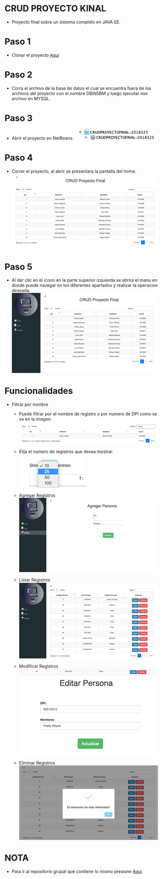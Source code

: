 # CRUD PROYECTO KINAL
- Proyecto final sobre un sistema completo en JAVA EE.

# Paso 1

- Clonar el proyecto [Aqui](https://github.com/CarlosSelman/Aplicaci-n-Web-Grupal-Java-CRUD.git)

# Paso 2

- Corra el archivo de la base de datos el cual se encuentra fuera de los archivos del proyecto con el nombre DBIN5BM y luego ejecutar ese archivo en MYSQL.

# Paso 3

- Abrir el proyecto en NetBeans.
![](https://github.com/Carlos-Selman/CRUDPROYECTOFINAL-2018325/blob/assets/assets/netbeans.png) 

# Paso 4

- Correr el proyecto, al abrir se presentara la pantalla del home.
![](https://github.com/Carlos-Selman/CRUDPROYECTOFINAL-2018325/blob/assets/assets/home.png)

# Paso 5

- Al dar clic en el icono en la parte superior izquierda se abrira el menu en donde puede navegar en los diferentes apartados y realizar la operacion deseada.
![](https://github.com/Carlos-Selman/CRUDPROYECTOFINAL-2018325/blob/assets/assets/home-nav.png)









# Funcionalidades

- Filtrar por nombre
  * Puede filtrar por el nombre de registro o por numero de DPI como se ve en la imagen.
  ![](https://github.com/Carlos-Selman/CRUDPROYECTOFINAL-2018325/blob/assets/assets/filtrar.png)
  
  
  * Elija el numero de registros que desea mostrar.
  ![](https://github.com/Carlos-Selman/CRUDPROYECTOFINAL-2018325/blob/assets/assets/registros.png)
  
  
  * Agregar Registros
  ![](https://github.com/Carlos-Selman/CRUDPROYECTOFINAL-2018325/blob/assets/assets/add.png)
  
  
  * Listar Registros
  ![](https://github.com/Carlos-Selman/CRUDPROYECTOFINAL-2018325/blob/assets/assets/listar.png)
  
  
  * Modificar Registros
  ![](https://github.com/Carlos-Selman/CRUDPROYECTOFINAL-2018325/blob/assets/assets/update1.png)
  ![](https://github.com/Carlos-Selman/CRUDPROYECTOFINAL-2018325/blob/assets/assets/update.png)
  
  
  
  * Eliminar Registros
  ![](https://github.com/Carlos-Selman/CRUDPROYECTOFINAL-2018325/blob/assets/assets/erase.png)
  
  



# NOTA


- Para ir al repositorio grupal que contiene lo mismo presione [Aqui](https://github.com/Carlos-Selman/CRUDPROYECTOFINAL-2018325.git)

